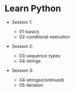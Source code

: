 # Learn Python

* Session 1:
    - 01-basics
    - 02-condtional-execution

* Session 2:
    - 03-sequence-types
    - 04-strings

* Session 3:
    - 04-strings(continued)
    - 05-iteration
